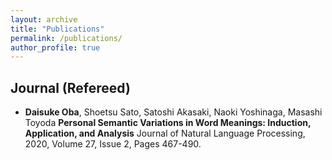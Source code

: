 ```yaml
---
layout: archive
title: "Publications"
permalink: /publications/
author_profile: true
---
```


## Journal (Refereed) 
- __Daisuke Oba__, Shoetsu Sato, Satoshi Akasaki, Naoki Yoshinaga, Masashi Toyoda 
**Personal Semantic Variations in Word Meanings: Induction, Application, and Analysis** 
Journal of Natural Language Processing, 2020, Volume 27, Issue 2, Pages 467-490. 
